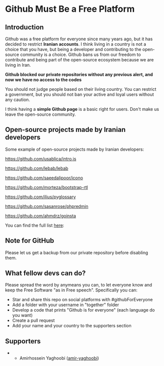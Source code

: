 # Github Must Be a Free Platform

## Introduction

Github was a free platform for everyone since many years ago, but it has decided to restrict **Iranian accounts**.
I think living in a country is not a choice that you have, but being a developer and contributing to the open-source community is a choice.
Github bans us from our freedom to contribute and being part of the open-source ecosystem because we are living in Iran.

**Github blocked our private repositories without any previous alert, and now we have no access to the codes**

You should not judge people based on their living country. You can restrict a government, but you should not ban your active and loyal users without any caution.

I think having a **simple Github page** is a basic right for users.
Don't make us leave the open-source community.

## Open-source projects made by Iranian developers

Some example of open-source projects made by Iranian developers:

https://github.com/usablica/intro.js

https://github.com/lebab/lebab

https://github.com/saeedalipoor/icono

https://github.com/morteza/bootstrap-rtl

https://github.com/ilius/pyglossary

https://github.com/sasanrose/phpredmin

https://github.com/ahmdrz/goinsta

You can find the full list [here](https://github.com/mohebifar/made-in-iran):

## Note for GitHub

Please let us get a backup from our private repository before disabling them.

## What fellow devs can do?

Please spread the word by anymeans you can, to let everyone know and keep the Free Software "as in Free speech".
Specifically you can:

- Star and share this repo on social platforms with #githubForEveryone
- Add a folder with your username in "together" folder
- Develop a code that prints "Github is for everyone" (each language do you want)
- Create a pull request
- Add your name and your country to the supporters section

## Supporters

- - Amirhossein Yaghoobi ([amir-yaghoobi](https://github.com/amir-yaghoobi))
